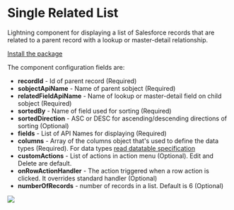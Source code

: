 # Single Related List
Lightning component for displaying a list of Salesforce records that are related to a parent record with a lookup or master-detail relationship.

[Install the package](https://login.salesforce.com/packaging/installPackage.apexp?p0=04t6F000003huWgQAI)

The component configuration fields are:
- **recordId** - Id of parent record (Required)
- **sobjectApiName** - Name of parent sobject (Required)
- **relatedFieldApiName** - Name of lookup or master-detail field on child sobject (Required)
- **sortedBy** - Name of field used for sorting (Required)
- **sortedDirection** -  ASC or DESC for ascending/descending directions of sorting (Optional)
- **fields** - List of API Names for displaying (Required)
- **columns** - Array of the columns object that's used to define the data types (Required). For data types [read datatable specification](https://developer.salesforce.com/docs/component-library/bundle/lightning:datatable/specification) 
- **customActions** - List of actions in action menu (Optional). Edit and Delete are default.
- **onRowActionHandler** - The action triggered when a row action is clicked. It overrides standard handler (Optional)
- **numberOfRecords** - number of records in a list. Default is 6 (Optional)

![](realtedList.gif)
